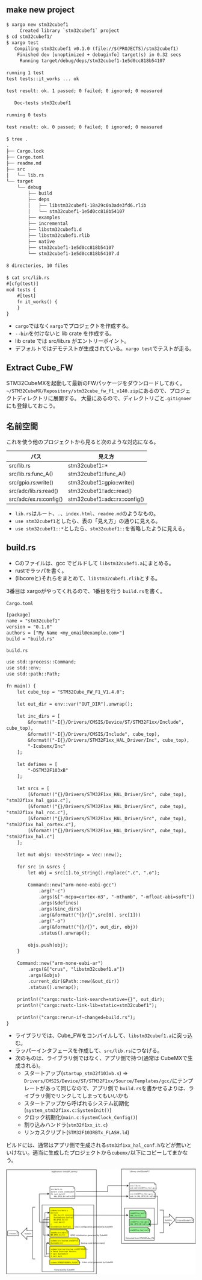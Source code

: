 ## make new project

```
$ xargo new stm32cubef1
     Created library `stm32cubef1` project
$ cd stm32cubef1/
$ xargo test
   Compiling stm32cubef1 v0.1.0 (file://$(PROJECTS)/stm32cubef1)
    Finished dev [unoptimized + debuginfo] target(s) in 0.32 secs
     Running target/debug/deps/stm32cubef1-1e5d0cc818b54107

running 1 test
test tests::it_works ... ok

test result: ok. 1 passed; 0 failed; 0 ignored; 0 measured

   Doc-tests stm32cubef1

running 0 tests

test result: ok. 0 passed; 0 failed; 0 ignored; 0 measured

$ tree .
.
├── Cargo.lock
├── Cargo.toml
├── readme.md
├── src
│   └── lib.rs
└── target
    └── debug
        ├── build
        ├── deps
        │   ├── libstm32cubef1-18a29c0a3ade3fd6.rlib
        │   └── stm32cubef1-1e5d0cc818b54107
        ├── examples
        ├── incremental
        ├── libstm32cubef1.d
        ├── libstm32cubef1.rlib
        ├── native
        ├── stm32cubef1-1e5d0cc818b54107
        └── stm32cubef1-1e5d0cc818b54107.d

8 directories, 10 files

$ cat src/lib.rs 
#[cfg(test)]
mod tests {
    #[test]
    fn it_works() {
    }
}
```

* `cargo`ではなく`xargo`でプロジェクトを作成する。
* `--bin`を付けないと lib crate を作成する。
* lib crate では src/lib.rs がエントリーポイント。
* デフォルトではデモテストが生成されている。`xargo test`でテストが走る。

## Extract Cube_FW

STM32CubeMXを起動して最新のFWパッケージをダウンロードしておく。
`~/STM32CubeMX/Repository/stm32cube_fw_f1_v140.zip`にあるので、プロジェクトディレクトリに展開する。
大量にあるので、ディレクトリごと`.gitignoer`にも登録しておこう。

## 名前空間

これを使う他のプロジェクトから見ると次のような対応になる。

|    パス              |    見え方                    |
|----------------------|------------------------------|
|src/lib.rs            |stm32cubef1::*                |
|src/lib.rs:func_A()   |stm32cubef1::func_A()         |
|src/gpio.rs:write()   |stm32cubef1::gpio::write()    |
|src/adc/lib.rs:read() |stm32cubef1::adc::read()      |
|src/adc/ex.rs:config()|stm32cubef1::adc::rx::config()|

* `lib.rs`はルート、`.`、`index.html`、`readme.md`のようなもの。
* `use stm32cubef1`としたら、表の「見え方」の通りに見える。
* `use stm32cubef1::*`としたら、`stm32cubef1::`を省略したように見える。

## build.rs

* Cのファイルは、gcc でビルドして `libstm32cubef1.a`にまとめる。
* rustでラッパを書く。
* (libcoreと)それらをまとめて、`libstm32cubef1.rlib`とする。

3番目は xargoがやってくれるので、1番目を行う `build.rs`を書く。

`Cargo.toml`
```
[package]
name = "stm32cubef1"
version = "0.1.0"
authors = ["My Name <my_email@example.com>"]
build = "build.rs"
```

`build.rs`
```
use std::process::Command;
use std::env;
use std::path::Path;

fn main() {
    let cube_top = "STM32Cube_FW_F1_V1.4.0";

    let out_dir = env::var("OUT_DIR").unwrap();

    let inc_dirs = [
        &format!("-I{}/Drivers/CMSIS/Device/ST/STM32F1xx/Include", cube_top),
        &format!("-I{}/Drivers/CMSIS/Include", cube_top),
        &format!("-I{}/Drivers/STM32F1xx_HAL_Driver/Inc", cube_top),
        "-Icubemx/Inc"
    ];

    let defines = [
        "-DSTM32F103xB"
    ];

    let srcs = [
        [&format!("{}/Drivers/STM32F1xx_HAL_Driver/Src", cube_top), "stm32f1xx_hal_gpio.c"],
        [&format!("{}/Drivers/STM32F1xx_HAL_Driver/Src", cube_top), "stm32f1xx_hal_rcc.c"],
        [&format!("{}/Drivers/STM32F1xx_HAL_Driver/Src", cube_top), "stm32f1xx_hal_cortex.c"],
        [&format!("{}/Drivers/STM32F1xx_HAL_Driver/Src", cube_top), "stm32f1xx_hal.c"]
    ];

    let mut objs: Vec<String> = Vec::new();

    for src in &srcs {
        let obj = src[1].to_string().replace(".c", ".o");

        Command::new("arm-none-eabi-gcc")
            .arg("-c")
            .args(&["-mcpu=cortex-m3", "-mthumb", "-mfloat-abi=soft"])
            .args(&defines)
            .args(&inc_dirs)
            .arg(&format!("{}/{}",src[0], src[1]))
            .arg("-o")
            .arg(&format!("{}/{}", out_dir, obj))
            .status().unwrap();

        objs.push(obj);
    }

    Command::new("arm-none-eabi-ar")
        .args(&["crus", "libstm32cubef1.a"])
        .args(&objs)
        .current_dir(&Path::new(&out_dir))
        .status().unwrap();

    println!("cargo:rustc-link-search=native={}", out_dir);
    println!("cargo:rustc-link-lib=static=stm32cubef1");

    println!("cargo:rerun-if-changed=build.rs");
}
```
* ライブラリでは、Cube_FWをコンパイルして、`libstm32cubef1.a`に突っ込む。
* ラッパーインタフェースを作成して、`src/lib.rs`につなげる。
* 次のものは、ライブラリ側ではなく、アプリ側で持つ(通常は CubeMXで生成される)。
  + スタートアップ(`startup_stm32f103xb.s`) ⇒ `Drivers/CMSIS/Device/ST/STM32F1xx/Source/Templates/gcc/`にテンプレートがあって同じなので、アプリ側で `build.rs`を書かせるよりは、ライブラリ側でリンクしてしまってもいいかも
  + スタートアップから呼ばれるシステム初期化(`system_stm32f1xx.c:SystemInit()`)
  + クロック初期化(`main.c:SystemClock_Config()`)
  + 割り込みハンドラ(`stm32f1xx_it.c`)
  + リンカスクリプト(`STM32F103RBTx_FLASH.ld`)

ビルドには、通常はアプリ側で生成される`stm32f1xx_hal_conf.h`などが無いといけない。適当に生成したプロジェクトから`cubemx/`以下にコピーしてまかなう。

![architecture.png](architecture.png)

